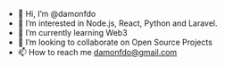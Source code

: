 - 👋 Hi, I’m @damonfdo
- 👀 I’m interested in Node.js, React, Python and Laravel.
- 🌱 I’m currently learning Web3
- 💞️ I’m looking to collaborate on Open Source Projects
- 📫 How to reach me damonfdo@gmail.com

<!---
damonfdo/damonfdo is a ✨ special ✨ repository because its `README.md` (this file) appears on your GitHub profile.
You can click the Preview link to take a look at your changes.
--->
